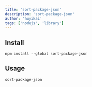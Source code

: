 ```yaml
---
title: 'sort-package-json'
description: 'sort-package-json'
author: 'huyikai'
tags: ['nodejs', 'library']
---
```


## Install

```shell
npm install --global sort-package-json
```

## Usage

```shell
sort-package-json
```
